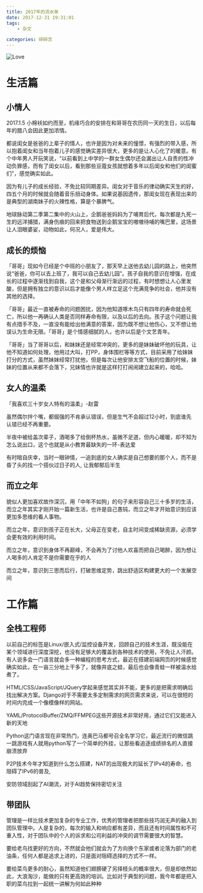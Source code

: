 ```yaml
---
title: 2017年的流水单
date: 2017-12-31 19:31:01
tags:
    - 杂文

categories: 碎碎念
---
```

![Love](frank-mckenna-282509.jpg)

# 生活篇

## 小情人

2017.1.5 小棉袄如约而至，机缘巧合的安排在和哥哥在农历同一天的生日，以后每年的腊八会因此更加浓情。

都说闺女是爸爸的上辈子的情人，也许是因为对未来的憧憬，有强烈的带入感，所以抱着闺女和当年抱着儿子的感觉确实差异很大，更多的是让人心化了的暖意。有个中年男人开玩笑说，“以前看到上中学的一群女生偶尔还会漏出让人自责的性冲动负罪感，而有了闺女以后，看到那些豆蔻女孩就想着多年以后闺女和他们的闺蜜们”，感觉确实如此。

因为有儿子的成长经验，不免比较同期差异。闺女对于音乐的律动确实天生的好，四五个月的时候就会随着音乐扭动身体。如果说基因遗传，那闺女现在表现出来的是典型的湖南妹子的火辣性格，算是个暴脾气。

地球脉动第二季第二集中的火山上，企鹅爸爸妈妈为了哺育后代，每次都是九死一生的远洋捕猎，满身伤痕的回来把食物送到企鹅宝宝的嗷嗷待哺的嘴巴里，这场景让人泪眼婆娑，动物如此，何况人，爱是伟大。

## 成长的烦恼

「哥哥」现如今已经是个中班的小朋友了，那天早上送他去幼儿园的路上，他突然说“爸爸，你可以去上班了，我可以自己去幼儿园”。孩子自我的意识在增强，在成长的过程中逐渐找到自我，这个是和父母渐行渐远的过程，有时想想让人心里发酸，但是拥有独立的意识以后才能像个男人样立足这个充满竞争的社会，他并没有其他的选择。

「哥哥」最近一直被寿命的问题困扰，因为他知道啄木鸟只有四年的寿命就会死亡，所以他一再确认人类是否同样寿命有限，以及以后的去向。孩子这个问题让我有点措手不及，一直没有能给出他满意的答案，因为既不想让他伤心，又不想让他误认为生命无限。「哥哥」是个情感细腻的人，也许以后是个文艺青年。

「哥哥」当了哥哥以后，和妹妹还是经常冲突的，更多的是妹妹破坏他的玩具，让他不知道如何处理，他用过大叫，打PP，身体围栏等等方式，目前采用了给妹妹打分的方式，虽然妹妹经常打扰他，但是每次让他安排太空飞船的位置的时候，妹妹的位置从来都不会落下，兄妹情也许就是这样打打闹闹建立起来的，哈哈。


## 女人的温柔

「我喜欢三十岁女人特有的温柔」-赵雷

虽然偶尔拌个嘴，都倔强的不肯承认错误，但是生气不会超过12小时，到底谁先认错已经不再重要。

半夜中被给盖次辈子，酒喝多了给倒杯热水，虽微不足道，但内心暖暖，却不知为怎么说出口，这个也就是从小教育最缺失的一环-表达爱

有时暗自庆幸，当时一眼钟情，一追到底的女人确实是自己想要的那个人，而不是昏了头的找一个搭伙过日子的人, 让我郁郁后半生

## 而立之年

貌似人更加喜欢故作深沉，用「中年不如狗」的句子来形容自己三十多岁的生活，而立之年其实才刚开始一篇新生活，也许是自己愚钝，而立之年才开始意识到应该更加多思维的看人事物。

而立之年，意识到孩子正在长大，父母正在变老，自主时间变成稀缺资源，必须学会更有效的利用时间。

而立之年，意识到身体不再巅峰，不会再为了讨他人欢喜而把自己喝醉，因为想让人喝多的人肯定不是你需要在乎的人

而立之年，意识到三思而后行，打破思维定势，跳出舒适区构建更大的一个发展空间

# 工作篇
    
## 全栈工程师 

以前自己的标签是Linux/嵌入式/监控设备开发，回顾自己的技术生涯，既没能在某个领域进行深度深挖，也没有足够大的覆盖到各种技术的使用，不免让人汗颜。有人说多会一门语言就会多一种编程的思考方式，最近在搭建前端网页的时候感觉确实如此，在一亩三分地上干多了，就像井底之蛙，最后也会像青蛙一样被温水给煮了。

HTML/CSS/JavaScript/JQuery学起来感觉其实并不能，更多的是把需求明确后找出解决方案。Django对于不需要太多定制需求的网页需求来说，可以在很短的时间内完成一个像模像样的网站。

YAML/ProtocolBuffer/ZMQ/FFMPEG这些开源技术非常好用，通过它们又能进入新的天地

Python这门语言现在非常热门，连奥巴马都号召全名学习它，最近流行的微信跳一跳游戏有人就用python写了一个简单的外挂，让那些看追逐成绩排名的人直接崩溃放弃

P2P技术今年才知道到什么怎么搭建，NAT的出现极大的延长了IPv4的寿命，也阻碍了IPv6的普及,

安防领域刮起了AI潮流，对于AI趋势保持密切关注

## 带团队

管理是一样比技术更加复杂的专业工作，优秀的管理者把那些技巧润无声的融入到团队管理中。人是复杂的，每次的输入和响应都有差异，而且还有时间属性和不可重入性，对于团队中的个人的诉求和公司利益的冲突的调节需要很大的智慧。

要给老鸟找更好的方向，不然就会他们就会为了方向换个东家或者沦落为部门的老油条，任何人都是追求上进的，只是面对阻碍选择的方式不一样。

要给菜鸟更多的耐心，虽然知道他们翅膀硬了另择枝头的概率很大，但是却依然如此，大浪淘沙，能做的只有更高效的培训。比如对于典型的问题，我今年都是把入职的菜鸟拉到一起统一讲解为何如此种种


